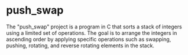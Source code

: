 # push_swap

The "push_swap" project is a program in C that sorts a stack of integers using a limited set of operations. The goal is to arrange the integers in ascending order by applying specific operations such as swapping, pushing, rotating, and reverse rotating elements in the stack.
